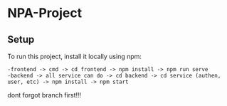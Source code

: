 # NPA-Project
## Setup
To run this project, install it locally using npm:

```
-frontend -> cmd -> cd frontend -> npm install -> npm run serve
-backend -> all service can do -> cd backend -> cd service (authen, user, etc) -> npm install -> npm start
```

dont forgot branch first!!!
